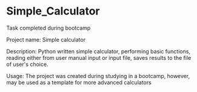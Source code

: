 # Simple_Calculator

Task completed during bootcamp

Project name: Simple calculator

Description: Python written simple calculator, performing basic functions, reading either from user manual input or input file, saves results to the file of user's choice.

Usage: The project was created during studying in a bootcamp, however, may be used as a template for more advanced calculators
